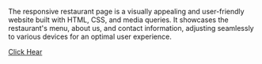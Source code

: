 The responsive restaurant page is a visually appealing and user-friendly website built with HTML, CSS, and media queries. It showcases the restaurant's menu, about us, and contact information, adjusting seamlessly to various devices for an optimal user experience.

<a href="https://midlaj123.github.io/RESTAURANT/">Click Hear</a>
